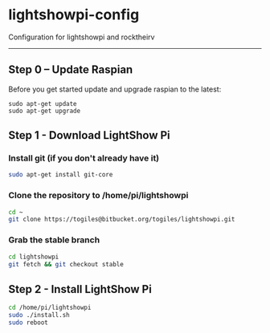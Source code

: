 # lightshowpi-config
Configuration for lightshowpi and rocktheirv

---

## Step 0 – Update Raspian
Before you get started update and upgrade raspian to the latest:
```
sudo apt-get update
sudo apt-get upgrade
```

## Step 1 - Download LightShow Pi

### Install git (if you don't already have it)
```bash
sudo apt-get install git-core
```

### Clone the repository to /home/pi/lightshowpi
```bash
cd ~
git clone https://togiles@bitbucket.org/togiles/lightshowpi.git
```

### Grab the stable branch
```bash
cd lightshowpi
git fetch && git checkout stable
```

## Step 2 - Install LightShow Pi
```bash
cd /home/pi/lightshowpi
sudo ./install.sh
sudo reboot
```
